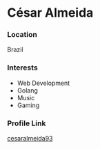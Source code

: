 # César Almeida

### Location

Brazil

### Interests

-   Web Development
-   Golang
-   Music
-   Gaming

### Profile Link

[cesaralmeida93](https://github.com/cesaralmeida93)

